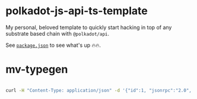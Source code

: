 # polkadot-js-api-ts-template

My personal, beloved template to quickly start hacking in top of any substrate based chain with
`@polkadot/api`.

See [`package.json`](./package.json) to see what's up 🔥🔥.


# mv-typegen

```bash

curl -H "Content-Type: application/json" -d '{"id":1, "jsonrpc":"2.0", "method": "state_getMetadata", "params":[]}' http://localhost:9933 > mv_node.json

```

